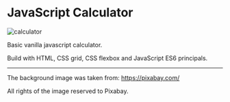 # JavaScript Calculator

![calculator](https://user-images.githubusercontent.com/54534609/86388446-7b22ff80-bc9d-11ea-8d75-bf6b3099a1ab.png)

Basic vanilla javascript calculator.

Build with HTML, CSS grid, CSS flexbox and JavaScript ES6 principals. 

---

The background image was taken from: https://pixabay.com/

All rights of the image reserved to Pixabay.
